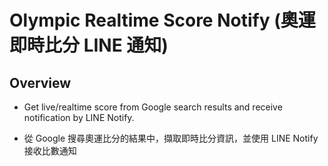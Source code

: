 # Olympic Realtime Score Notify (奧運即時比分 LINE 通知)

## Overview
* Get live/realtime score from Google search results and receive notification by LINE Notify.

* 從 Google 搜尋奧運比分的結果中，擷取即時比分資訊，並使用 LINE Notify 接收比數通知
